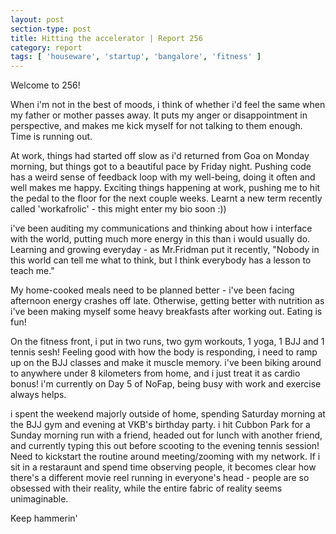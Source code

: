 ```yaml
---
layout: post
section-type: post
title: Hitting the accelerator | Report 256
category: report
tags: [ 'houseware', 'startup', 'bangalore', 'fitness' ]
---
```


Welcome to 256!

When i'm not in the best of moods, i think of whether i'd feel the same when my father or mother passes away. It puts my anger or disappointment in perspective, and makes me kick myself for not talking to them enough. Time is running out.

At work, things had started off slow as i'd returned from Goa on Monday morning, but things got to a beautiful pace by Friday night. Pushing code has a weird sense of feedback loop with my well-being, doing it often and well makes me happy. Exciting things happening at work, pushing me to hit the pedal to the floor for the next couple weeks. Learnt a new term recently called 'workafrolic' - this might enter my bio soon :))

i've been auditing my communications and thinking about how i interface with the world, putting much more energy in this than i would usually do. Learning and growing everyday - as Mr.Fridman put it recently, "Nobody in this world can tell me what to think, but I think everybody has a lesson to teach me."

My home-cooked meals need to be planned better - i've been facing afternoon energy crashes off late. Otherwise, getting better with nutrition as i've been making myself some heavy breakfasts after working out. Eating is fun!

On the fitness front, i put in two runs, two gym workouts, 1 yoga, 1 BJJ and 1 tennis sesh! Feeling good with how the body is responding, i need to ramp up on the BJJ classes and make it muscle memory. i've been biking around to anywhere under 8 kilometers from home, and i just treat it as cardio bonus! i'm currently on Day 5 of NoFap, being busy with work and exercise always helps. 

i spent the weekend majorly outside of home, spending Saturday morning at the BJJ gym and evening at VKB's birthday party. i hit Cubbon Park for a Sunday morning run with a friend, headed out for lunch with another friend, and currently typing this out before scooting to the evening tennis session! Need to kickstart the routine around meeting/zooming with my network. If i sit in a restaraunt and spend time observing people, it becomes clear how there's a different movie reel running in everyone's head - people are so obsessed with their reality, while the entire fabric of reality seems unimaginable.

Keep hammerin'